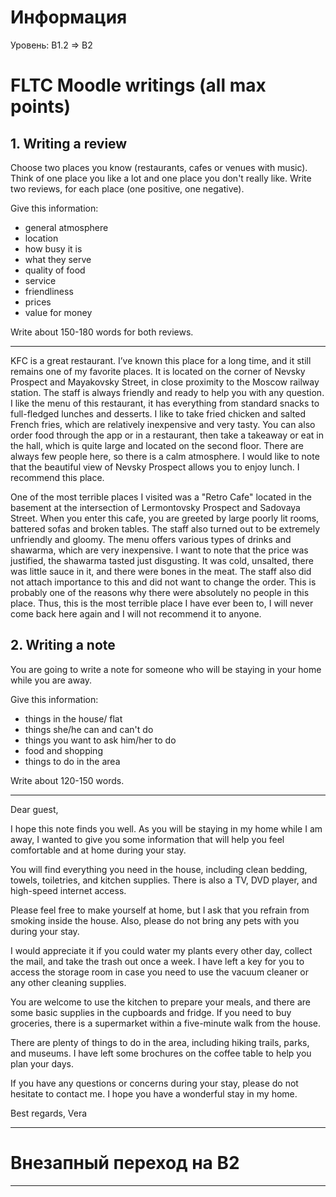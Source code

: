 # Информация
Уровень: B1.2 => B2 

# FLTC Moodle writings (all max points)

## 1. Writing a review

Choose two places you know (restaurants, cafes or venues with music). Think of one place you like a lot and one place you don't really like. Write two reviews, for each place (one positive, one negative).

Give this information:
- general atmosphere
- location
- how busy it is
- what they serve
- quality of food
- service
- friendliness
- prices
- value for money

Write about 150-180 words for both reviews.

---

KFC is a great restaurant. I’ve known this place for a long time, and it still remains one of my favorite places. It is located on the corner of Nevsky Prospect and Mayakovsky Street, in close proximity to the Moscow railway station. The staff is always friendly and ready to help you with any question. I like the menu of this restaurant, it has everything from standard snacks to full-fledged lunches and desserts. I like to take fried chicken and salted French fries, which are relatively inexpensive and very tasty. You can also order food through the app or in a restaurant, then take a takeaway or eat in the hall, which is quite large and located on the second floor. There are always few people here, so there is a calm atmosphere. I would like to note that the beautiful view of Nevsky Prospect allows you to enjoy lunch. I recommend this place.

One of the most terrible places I visited was a "Retro Cafe" located in the basement at the intersection of Lermontovsky Prospect and Sadovaya Street. When you enter this cafe, you are greeted by large poorly lit rooms, battered sofas and broken tables. The staff also turned out to be extremely unfriendly and gloomy. The menu offers various types of drinks and shawarma, which are very inexpensive. I want to note that the price was justified, the shawarma tasted just disgusting. It was cold, unsalted, there was little sauce in it, and there were bones in the meat. The staff also did not attach importance to this and did not want to change the order. This is probably one of the reasons why there were absolutely no people in this place. Thus, this is the most terrible place I have ever been to, I will never come back here again and I will not recommend it to anyone.

## 2. Writing a note

You are going to write a note for someone who will be staying in your home while you are away.

Give this information:
- things in the house/ flat
- things she/he can and can't do
- things you want to ask him/her to do
- food and shopping
- things to do in the area

Write about 120-150 words.

---

Dear guest,

I hope this note finds you well. As you will be staying in my home while I am away, I wanted to give you some information that will help you feel comfortable and at home during your stay.

You will find everything you need in the house, including clean bedding, towels, toiletries, and kitchen supplies. There is also a TV, DVD player, and high-speed internet access.

Please feel free to make yourself at home, but I ask that you refrain from smoking inside the house. Also, please do not bring any pets with you during your stay.

I would appreciate it if you could water my plants every other day, collect the mail, and take the trash out once a week. I have left a key for you to access the storage room in case you need to use the vacuum cleaner or any other cleaning supplies.

You are welcome to use the kitchen to prepare your meals, and there are some basic supplies in the cupboards and fridge. If you need to buy groceries, there is a supermarket within a five-minute walk from the house.

There are plenty of things to do in the area, including hiking trails, parks, and museums. I have left some brochures on the coffee table to help you plan your days.

If you have any questions or concerns during your stay, please do not hesitate to contact me. I hope you have a wonderful stay in my home.

Best regards,
Vera

---
# Внезапный переход на B2

---

